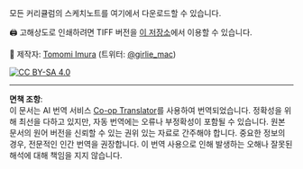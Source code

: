 <!--
CO_OP_TRANSLATOR_METADATA:
{
  "original_hash": "a88d5918c1b9da69a40d917a0840c497",
  "translation_date": "2025-09-04T00:04:58+00:00",
  "source_file": "sketchnotes/README.md",
  "language_code": "ko"
}
-->
모든 커리큘럼의 스케치노트를 여기에서 다운로드할 수 있습니다.

🖨 고해상도로 인쇄하려면 TIFF 버전을 [이 저장소](https://github.com/girliemac/a-picture-is-worth-a-1000-words/tree/main/ml/tiff)에서 이용할 수 있습니다.

🎨 제작자: [Tomomi Imura](https://github.com/girliemac) (트위터: [@girlie_mac](https://twitter.com/girlie_mac))

[![CC BY-SA 4.0](https://img.shields.io/badge/License-CC%20BY--SA%204.0-lightgrey.svg)](https://creativecommons.org/licenses/by-sa/4.0/)

---

**면책 조항**:  
이 문서는 AI 번역 서비스 [Co-op Translator](https://github.com/Azure/co-op-translator)를 사용하여 번역되었습니다. 정확성을 위해 최선을 다하고 있지만, 자동 번역에는 오류나 부정확성이 포함될 수 있습니다. 원본 문서의 원어 버전을 신뢰할 수 있는 권위 있는 자료로 간주해야 합니다. 중요한 정보의 경우, 전문적인 인간 번역을 권장합니다. 이 번역 사용으로 인해 발생하는 오해나 잘못된 해석에 대해 책임을 지지 않습니다.